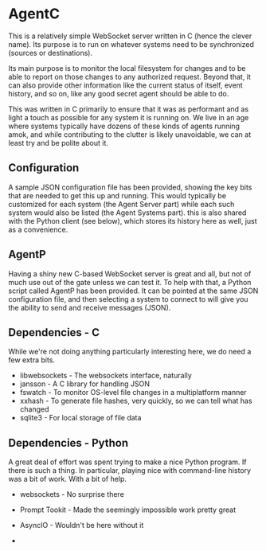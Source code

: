 # AgentC

This is a relatively simple WebSocket server written in C (hence the clever name). Its purpose is to run on whatever systems need to be synchronized (sources or destinations). 

Its main purpose is to monitor the local filesystem for changes and to be able to report on those changes to any authorized request. 
Beyond that, it can also provide other information like the current status of itself, event history, and so on, like any good secret agent should be able to do. 

This was written in C primarily to ensure that it was as performant and as light a touch as possible for any system it is running on. We live in an age where systems
typically have dozens of these kinds of agents running amok, and while contributing to the clutter is likely unavoidable, we can at least try and be polite about it.

## Configuration
A sample JSON configuration file has been provided, showing the key bits that are needed to get this up and running.
This would typically be customized for each system (the Agent Server part) while each such system would also be listed (the Agent Systems part).
this is also shared with the Python client (see below), which stores its history here as well, just as a convenience.

## AgentP
Having a shiny new C-based WebSocket server is great and all, but not of much use out of the gate unless we can test it. 
To help with that, a Python script called AgentP has been provided. It can be pointed at the same JSON configuration file, and then 
selecting a system to connect to will give you the ability to send and receive messages (JSON). 

## Dependencies - C
While we're not doing anything particularly interesting here, we do need a few extra bits.
- libwebsockets - The websockets interface, naturally
- jansson - A C library for handling JSON
- fswatch - To monitor OS-level file changes in a multiplatform manner
- xxhash - To generate file hashes, very quickly, so we can tell what has changed
- sqlite3 - For local storage of file data

## Dependencies - Python
A great deal of effort was spent trying to make a nice Python program. If there is such a thing.
In particular, playing nice with command-line history was a bit of work. With a bit of help.
- websockets - No surprise there
- Prompt Tookit - Made the seemingly impossible work pretty great
- AsyncIO - Wouldn't be here without it

- 
